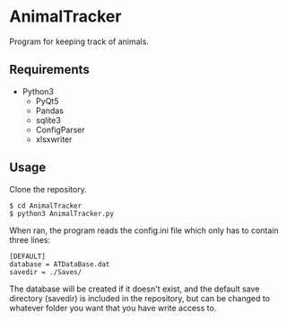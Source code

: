# AnimalTracker
Program for keeping track of animals.

## Requirements

- Python3
    - PyQt5
    - Pandas
    - sqlite3
    - ConfigParser
    - xlsxwriter

## Usage
Clone the repository.
```shell
$ cd AnimalTracker
$ python3 AnimalTracker.py
```

When ran, the program reads the config.ini file which only has to contain three lines:

```init
[DEFAULT]
database = ATDataBase.dat
savedir = ./Saves/ 
```

The database will be created if it doesn't exist, and the default save directory (savedir) is included in the repository, but can be changed to whatever folder you want that you have write access to. 
